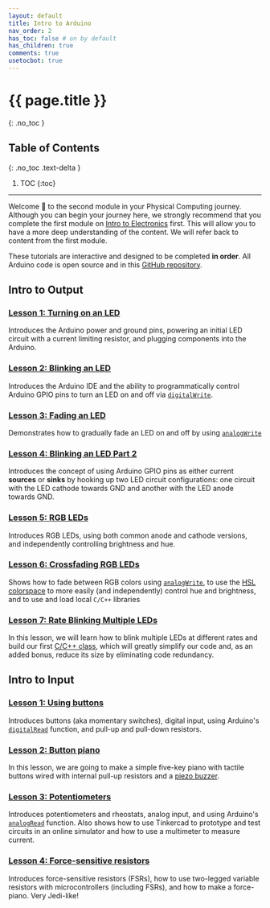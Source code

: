 ```yaml
---
layout: default
title: Intro to Arduino
nav_order: 2
has_toc: false # on by default
has_children: true
comments: true
usetocbot: true
---
```

# {{ page.title }}
{: .no_toc }

## Table of Contents
{: .no_toc .text-delta }

1. TOC
{:toc}
---

Welcome 👋 to the second module in your Physical Computing journey. Although you can begin your journey here, we strongly recommend that you complete the first module on [Intro to Electronics](../electronics/index.md) first. This will allow you to have a more deep understanding of the content. We will refer back to content from the first module.

These tutorials are interactive and designed to be completed **in order**. All Arduino code is open source and in this [GitHub repository](https://github.com/makeabilitylab/arduino).

<!-- Call this intro to Microcontrollers and then cast Arduino as an example? -->

<!-- Add an Intro to Microcontrollers? -->

## Intro to Output

<!-- Consider adding a debugging with Serial Monitor lesson -- maybe after Lesson 3? -->

### [Lesson 1: Turning on an LED](led-on.md)

Introduces the Arduino power and ground pins, powering an initial LED circuit with a current limiting resistor, and plugging components into the Arduino.

### [Lesson 2: Blinking an LED](led-blink.md)

Introduces the Arduino IDE and the ability to programmatically control Arduino GPIO pins to turn an LED on and off via [`digitalWrite`](https://www.arduino.cc/reference/en/language/functions/digital-io/digitalwrite/).

### [Lesson 3: Fading an LED](led-fade.md)

Demonstrates how to gradually fade an LED on and off by using [`analogWrite`](https://www.arduino.cc/reference/en/language/functions/analog-io/analogwrite/)

### [Lesson 4: Blinking an LED Part 2](led-blink2.md)

Introduces the concept of using Arduino GPIO pins as either current **sources** or **sinks** by hooking up two LED circuit configurations: one circuit with the LED cathode towards GND and another with the LED anode towards GND.

### [Lesson 5: RGB LEDs](rgb-led.md)

Introduces RGB LEDs, using both common anode and cathode versions, and independently controlling brightness and hue.

### [Lesson 6: Crossfading RGB LEDs](rgb-led-fade.md)

Shows how to fade between RGB colors using [`analogWrite`](https://www.arduino.cc/reference/en/language/functions/analog-io/analogwrite/), to use the [HSL colorspace](https://en.wikipedia.org/wiki/HSL_and_HSV) to more easily (and independently) control hue and brightness, and to use and load local `C/C++` libraries

### [Lesson 7: Rate Blinking Multiple LEDs](led-blink3.md)

In this lesson, we will learn how to blink multiple LEDs at different rates and build our first [C/C++ class](http://www.cplusplus.com/doc/tutorial/classes/), which will greatly simplify our code and, as an added bonus, reduce its size by eliminating code redundancy.

## Intro to Input

### [Lesson 1: Using buttons](buttons.md)

Introduces buttons (aka momentary switches), digital input, using Arduino's [`digitalRead`](https://www.arduino.cc/reference/en/language/functions/digital-io/digitalread/) function, and pull-up and pull-down resistors.

### [Lesson 2: Button piano](piano.md)

In this lesson, we are going to make a simple five-key piano with tactile buttons wired with internal pull-up resistors and a [piezo buzzer](https://www.adafruit.com/product/160).

### [Lesson 3: Potentiometers](potentiometers.md)

Introduces potentiometers and rheostats, analog input, and using Arduino's [`analogRead`](https://www.arduino.cc/reference/en/language/functions/analog-io/analogread/) function. Also shows how to use Tinkercad to prototype and test circuits in an online simulator and how to use a multimeter to measure current.

### [Lesson 4: Force-sensitive resistors](force-sensitive-resistors.md)

Introduces force-sensitive resistors (FSRs), how to use two-legged variable resistors with microcontrollers (including FSRs), and how to make a force-piano. Very Jedi-like!

<!--
TODO: after Lesson 4, have them make their own lo-fi resistive sensor?
TODO: what is debouncing and why
TODO: how to use interrupts
TODO: how to use some startup sequence to calibrate sensors?
TODO: some basics on smoothing the signal? -->

<!-- ## Other possibilities
- Debugging
  - Using VS Code
- TODO: consider adding interrupts here? Like after Lesson 2?
  - Nick Gammon's blog is a nice resource for this: https://www.gammon.com.au/interrupts
- When to introduce -->
